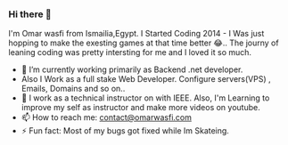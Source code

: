 ### Hi there 👋
 I'm Omar wasfi from Ismailia,Egypt. I Started Coding 2014 - I Was just hopping to make the exesting games at that time better 😂..
 The journy of leaning coding was pretty intersting for me and I loved it so much.
 
 - 🔭 I’m currently working primarily as Backend .net developer.
 - Also I Work as a full stake Web Developer. Configure servers(VPS) , Emails, Domains and so on..
 - 🌱 I work as a technical instructor on with IEEE. Also, I'm Learning to improve my self as instructor and make more videos on youtube.
 - 📫 How to reach me: contact@omarwasfi.com
 - ⚡ Fun fact: Most of my bugs got fixed while Im Skateing.
<!--
**omarwasfi/omarwasfi** is a ✨ _special_ ✨ repository because its `README.md` (this file) appears on your GitHub profile.

Here are some ideas to get you started:

- 🔭 I’m currently working on ...
- 🌱 I’m currently learning ...
- 👯 I’m looking to collaborate on ...
- 🤔 I’m looking for help with ...
- 💬 Ask me about ...
- 📫 How to reach me: ...
- 😄 Pronouns: ...
- ⚡ Fun fact: ...
-->
